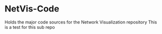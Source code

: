 # NetVis-Code
Holds the major code sources for the Network Visualization repository 
This is a test for this sub repo